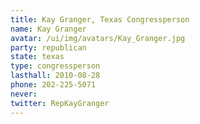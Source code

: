 ```yaml
---
title: Kay Granger, Texas Congressperson
name: Kay Granger
avatar: /ui/img/avatars/Kay_Granger.jpg
party: republican
state: texas
type: congressperson
lasthall: 2010-08-28
phone: 202-225-5071
never: 
twitter: RepKayGranger
---
```

